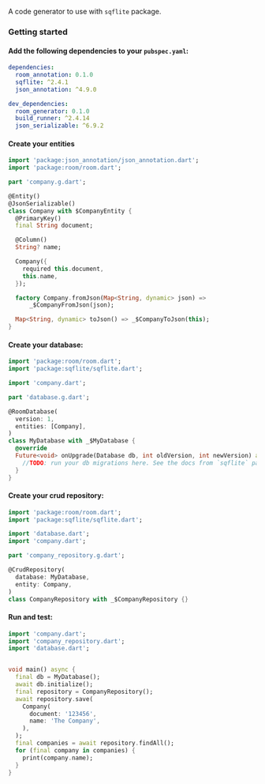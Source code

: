 A code generator to use with `sqflite` package.

### Getting started

#### Add the following dependencies to your `pubspec.yaml`:

```yaml
dependencies:
  room_annotation: 0.1.0
  sqflite: ^2.4.1
  json_annotation: ^4.9.0

dev_dependencies:
  room_generator: 0.1.0
  build_runner: ^2.4.14
  json_serializable: ^6.9.2
```

#### Create your entities

```dart
import 'package:json_annotation/json_annotation.dart';
import 'package:room/room.dart';

part 'company.g.dart';

@Entity()
@JsonSerializable()
class Company with $CompanyEntity {
  @PrimaryKey()
  final String document;

  @Column()
  String? name;

  Company({
    required this.document,
    this.name,
  });

  factory Company.fromJson(Map<String, dynamic> json) =>
      _$CompanyFromJson(json);

  Map<String, dynamic> toJson() => _$CompanyToJson(this);
}
```

#### Create your database:

```dart
import 'package:room/room.dart';
import 'package:sqflite/sqflite.dart';

import 'company.dart';

part 'database.g.dart';

@RoomDatabase(
  version: 1,
  entities: [Company],
)
class MyDatabase with _$MyDatabase {
  @override
  Future<void> onUpgrade(Database db, int oldVersion, int newVersion) async {
    //TODO: run your db migrations here. See the docs from `sqflite` package.
  }
}
```

#### Create your crud repository:

```dart
import 'package:room/room.dart';
import 'package:sqflite/sqflite.dart';

import 'database.dart';
import 'company.dart';

part 'company_repository.g.dart';

@CrudRepository(
  database: MyDatabase,
  entity: Company,
)
class CompanyRepository with _$CompanyRepository {}
```

#### Run and test:

```dart
import 'company.dart';
import 'company_repository.dart';
import 'database.dart';


void main() async {
  final db = MyDatabase();
  await db.initialize();
  final repository = CompanyRepository();
  await repository.save(
    Company(
      document: '123456',
      name: 'The Company',
    ),
  );
  final companies = await repository.findAll();
  for (final company in companies) {
    print(company.name);
  }
}
```

